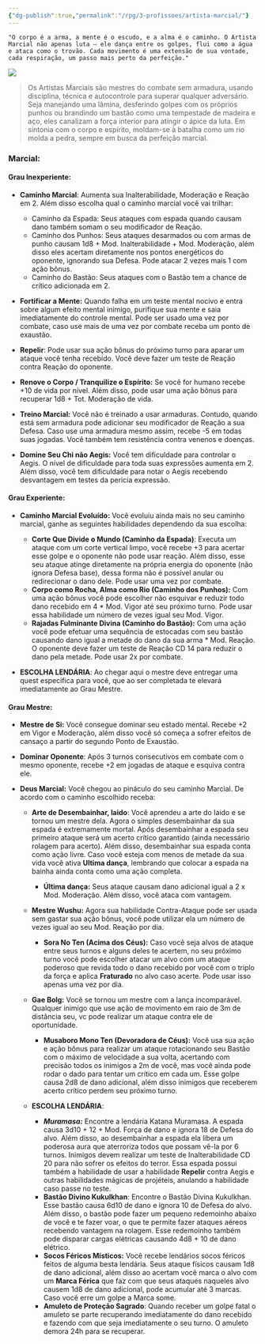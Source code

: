 ```yaml
---
{"dg-publish":true,"permalink":"/rpg/3-profissoes/artista-marcial/"}
---
```




 ```
"O corpo é a arma, a mente é o escudo, e a alma é o caminho. O Artista Marcial não apenas luta – ele dança entre os golpes, flui como a água e ataca como o trovão. Cada movimento é uma extensão de sua vontade, cada respiração, um passo mais perto da perfeição."
```

![](https://i.imgur.com/44DCQri.png)


>Os Artistas Marciais são mestres do combate sem armadura, usando disciplina, técnica e autocontrole para superar qualquer adversário. Seja manejando uma lâmina, desferindo golpes com os próprios punhos ou brandindo um bastão como uma tempestade de madeira e aço, eles canalizam a força interior para atingir o ápice da luta. Em sintonia com o corpo e espírito, moldam-se à batalha como um rio molda a pedra, sempre em busca da perfeição marcial.

### Marcial:

#### Grau Inexperiente:
  
- **Caminho Marcial**: Aumenta sua Inalterabilidade, Moderação e Reação em 2. Além disso escolha qual o caminho marcial você vai trilhar:
	- Caminho da Espada: Seus ataques com espada quando causam dano também somam o seu modificador de Reação. 
	- Caminho dos Punhos: Seus ataques desarmados ou com armas de punho causam 1d8 + Mod. Inalterabilidade + Mod. Moderação, além disso eles acertam diretamente nos pontos energéticos do oponente, ignorando sua Defesa. Pode atacar 2 vezes mais 1 com ação bônus.
	- Caminho do Bastão: Seus ataques com o Bastão tem a chance de crítico adicionada em 2.
	
-  **Fortificar a Mente:** Quando falha em um teste mental nocivo e entra sobre algum efeito mental inimigo, purifique sua mente e saia imediatamente do controle mental. Pode ser usado uma vez por combate, caso use mais de uma vez por combate receba um ponto de exaustão.
	
- **Repelir**: Pode usar sua ação bônus do próximo turno para aparar um ataque você tenha recebido. Você deve fazer um teste de Reação contra Reação do oponente.
	
- **Renove o Corpo / Tranquilize o Espírito:** Se você for humano recebe +10 de vida por nível. Além disso, pode usar uma ação bônus para recuperar 1d8 + Tot. Moderação de vida.
	
- **Treino Marcial:** Você não é treinado a usar armaduras. Contudo, quando está sem armadura pode adicionar seu modificador de Reação a sua Defesa. Caso use uma armadura mesmo assim, recebe -5 em todas suas jogadas. Você também tem resistência contra venenos e doenças.
	
- **Domine Seu Chi não Aegis:** Você tem dificuldade para controlar o Aegis. O nível de dificuldade para toda suas expressões aumenta em 2. Além disso, você tem dificuldade para notar o Aegis recebendo desvantagem em testes da pericia expressão.
	
#### Grau Experiente: 
- **Caminho Marcial Evoluído:** Você evoluiu ainda mais no seu caminho marcial, ganhe as seguintes habilidades dependendo da sua escolha:
	- **Corte Que Divide o Mundo (Caminho da Espada)**: Executa um ataque com um corte vertical limpo, você recebe +3 para acertar esse golpe e o oponente não pode usar reação. Além disso, esse seu ataque atinge diretamente na própria energia do oponente (não ignora Defesa base), dessa forma não é possível anular ou redirecionar o dano dele. Pode usar uma vez por combate.
	- **Corpo como Rocha, Alma como Rio (Caminho dos Punhos):** Com uma ação bônus você pode escolher não esquivar e reduzir todo dano recebido em 4 * Mod. Vigor até seu próximo turno. Pode usar essa habilidade um número de vezes igual seu Mod. Vigor.
	- **Rajadas Fulminante Divina (Caminho do Bastão):** Com uma ação você pode efetuar uma sequência de estocadas com seu bastão causando dano igual a metade do dano da sua arma * Mod. Reação. O oponente deve fazer um teste de Reação CD 14 para reduzir o dano pela metade. Pode usar 2x por combate.
	
- **ESCOLHA LENDÁRIA**: Ao chegar aqui o mestre deve entregar uma quest especifica para você, que ao ser completada te elevará imediatamente ao Grau Mestre.
	
#### Grau Mestre: 
	
- **Mestre de Si:** Você consegue dominar seu estado mental. Recebe +2 em Vigor e Moderação, além disso você só começa a sofrer efeitos de cansaço a partir do segundo Ponto de Exaustão.
	
- **Dominar Oponente**: Após 3 turnos consecutivos em combate com o mesmo oponente, recebe +2 em jogadas de ataque e esquiva contra ele.
    
- **Deus Marcial:** Você chegou ao pináculo do seu caminho Marcial. De acordo com o caminho escolhido receba: 
	
	- **Arte de Desembainhar, Iaido**: Você aprendeu a arte do Iaido e se tornou um mestre dela. Agora o simples desembainhar da sua espada é extremamente mortal. Após desembainhar a espada seu primeiro ataque será um acerto crítico garantido (ainda necessário rolagem para acerto). Além disso, desembainhar sua espada conta como ação livre. Caso você esteja com menos de metade da sua vida você ativa **Ultima dança**, lembrando que colocar a espada na bainha ainda conta como uma ação completa. 
		- **Última dança:** Seus ataque causam dano adicional igual a 2 x Mod. Moderação. Além disso, você ataca com vantagem.
		
	- **Mestre Wushu:** Agora sua habilidade Contra-Ataque pode ser usada sem gastar sua ação bônus, você pode utilizar ela um número de vezes igual ao seu Mod. Reação por dia.
		- **Sora No Ten (Acima dos Céus):** Caso você seja alvos de ataque entre seus turnos e alguns deles te acertem, no seu próximo turno você pode escolher atacar um alvo com um ataque poderoso que revida todo o dano recebido por você com o triplo da força e aplica **Fraturado** no alvo caso acerte. Pode usar isso apenas uma vez por dia.
		
	- **Gae Bolg:** Você se tornou um mestre com a lança incomparável. Qualquer inimigo que use ação de movimento em raio de 3m de distância seu, vc pode realizar um ataque contra ele de oportunidade.
		- **Musaboro Mono Ten (Devoradora de Céus):** Você usa sua ação e ação bônus para realizar um ataque rotacionando seu Bastão com o máximo de velocidade a sua volta, acertando com precisão todos os inimigos a 2m de você, mas você ainda pode rodar o dado para tentar um crítico em cada um. Esse golpe causa 2d8 de dano adicional, além disso inimigos que receberem acerto crítico perdem seu próximo turno.
		
	  
  - **ESCOLHA LENDÁRIA**:
	  - ***Muramasa:*** Encontre a lendária Katana Muramasa. A espada causa 3d10 + 12 + Mod. Força de dano e ignora 18 de Defesa do alvo. Além disso, ao desembainhar a espada ela libera um poderosa aura que aterroriza todos que possam vê-la por 6 turnos. Inimigos devem realizar um teste de Inalterabilidade CD 20 para não sofrer os efeitos do terror. Essa espada possui também a habilidade de usar a habilidade **Repelir** contra Aegis e outras habilidades mágicas de projéteis, anulando a habilidade caso passe no teste.
	  - **Bastão Divino Kukulkhan**: Encontre o Bastão Divina Kukulkhan. Esse bastão causa 6d10 de dano e ignora 10 de Defesa do alvo. Além disso, o bastão pode fazer um pequeno redemoinho abaixo de você e te fazer voar, o que te permite fazer ataques aéreos recebendo vantagem na rolagem. Esse redemoinho também pode disparar cargas elétricas causando 4d8 + 10 de dano elétrico.
	  - **Socos Féricos Místicos:** Você recebe lendários socos féricos feitos de alguma besta lendária. Seus ataque físicos causam 1d8 de dano adicional, além disso ao acertam você marca o alvo com um **Marca Férica** que faz com que seus ataques naqueles alvo causem 1d8 de dano adicional, pode acumular até 3 marcas. Caso você erre um golpe a Marca some.
	  - **Amuleto de Proteção Sagrado**: Quando receber um golpe fatal o amuleto se parte recuperando imediatamente do dano recebido e fazendo com que seja imediatamente o seu turno. O amuleto demora 24h para se recuperar.

